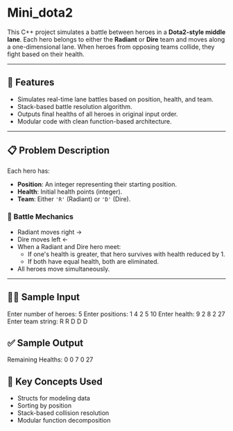 # Mini_dota2

This C++ project simulates a battle between heroes in a **Dota2-style middle lane**. Each hero belongs to either the **Radiant** or **Dire** team and moves along a one-dimensional lane. When heroes from opposing teams collide, they fight based on their health.

---

## 🚀 Features

- Simulates real-time lane battles based on position, health, and team.
- Stack-based battle resolution algorithm.
- Outputs final healths of all heroes in original input order.
- Modular code with clean function-based architecture.

---

## 📋 Problem Description

Each hero has:
- **Position**: An integer representing their starting position.
- **Health**: Initial health points (integer).
- **Team**: Either `'R'` (Radiant) or `'D'` (Dire).

### 🔁 Battle Mechanics

- Radiant moves right →  
- Dire moves left ←  
- When a Radiant and Dire hero meet:
  - If one's health is greater, that hero survives with health reduced by 1.
  - If both have equal health, both are eliminated.
- All heroes move simultaneously.

---

## 🧑‍💻 Sample Input
Enter number of heroes: 5
Enter positions: 1 4 2 5 10
Enter health: 9 2 8 2 27
Enter team string: R R D D D

## ✅ Sample Output

Remaining Healths: 0 0 7 0 27


## 📌 Key Concepts Used
- Structs for modeling data
- Sorting by position
- Stack-based collision resolution
- Modular function decomposition

